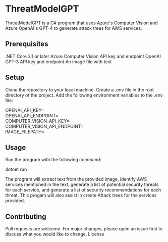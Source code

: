# ThreatModelGPT
 
ThreatModelGPT is a C# program that uses Azure's Computer Vision and Azure OpenAI's GPT-4 to generate attack trees for AWS services.

## Prerequisites
 
.NET Core 3.1 or later
Azure Computer Vision API key and endpoint
OpenAI GPT-3 API key and endpoint
An image file with text

## Setup
 
Clone the repository to your local machine.
Create a .env file in the root directory of the project.
Add the following environment variables to the .env file:

OPENAI_API_KEY=<Your OpenAI API Key>  
OPENAI_API_ENDPOINT=<Your OpenAI API Endpoint>  
COMPUTER_VISION_API_KEY=<Your Azure Computer Vision API Key>  
COMPUTER_VISION_API_ENDPOINT=<Your Azure Computer Vision API Endpoint>  
IMAGE_FILEPATH=<Path to your image file>  
 

## Usage
 
Run the program with the following command:

dotnet run  
 
The program will extract text from the provided image, identify AWS services mentioned in the text, generate a list of potential security threats for each service, and generate a list of security recommendations for each threat. This progam will also assist in create Attack trees for the services provided.

## Contributing
 
Pull requests are welcome. For major changes, please open an issue first to discuss what you would like to change.
License
 